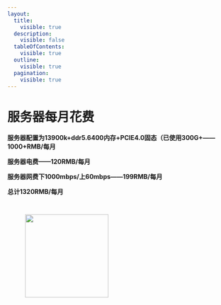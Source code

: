 ```yaml
---
layout:
  title:
    visible: true
  description:
    visible: false
  tableOfContents:
    visible: true
  outline:
    visible: true
  pagination:
    visible: true
---
```


# 服务器每月花费

**服务器配置为13900k+ddr5.6400内存+PCIE4.0固态（已使用300G+——1000+RMB/每月**

**服务器电费——120RMB/每月**

**服务器网费下1000mbps/上60mbps——199RMB/每月**

**总计1320RMB/每月**

<figure><img src="https://s2.loli.net/2024/01/16/IkY8VQFJTENdSKX.png" alt=""><figcaption></figcaption></figure>

<figure><img src="https://s2.loli.net/2024/01/16/wv9mPbdelx3yjzC.png" alt=""><figcaption></figcaption></figure>

<figure><img src="https://s2.loli.net/2024/01/16/T3SjtJx7ZbQ6zAX.png" alt="" width="188"><figcaption></figcaption></figure>
